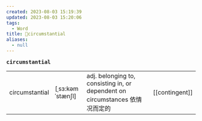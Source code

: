 ```yaml
---
created: 2023-08-03 15:19:39
updated: 2023-08-03 15:20:06
tags:
  - Word
title: 📖circumstantial
aliases:
  - null
---
```


<pre><strong>circumstantial</strong></pre>
|   |   |   |   |
|---|---|---|---|
|circumstantial|[ˌsɜ:kəmˈstænʃl]|adj. belonging to, consisting in, or dependent on circumstances 依情况⽽定的|[[contingent]]|
